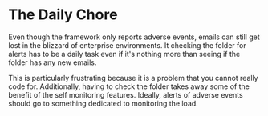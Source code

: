 # The Daily Chore

Even though the framework only reports adverse events, emails can still get lost in the blizzard of enterprise environments. It checking the folder for alerts has to be a daily task even if it's nothing more than seeing if the folder has any new emails. 

This is particularly frustrating because it is a problem that you cannot really code for. Additionally, having to check the folder takes away some of the benefit of the self monitoring features. Ideally, alerts of adverse events should go to something dedicated to monitoring the load. 

